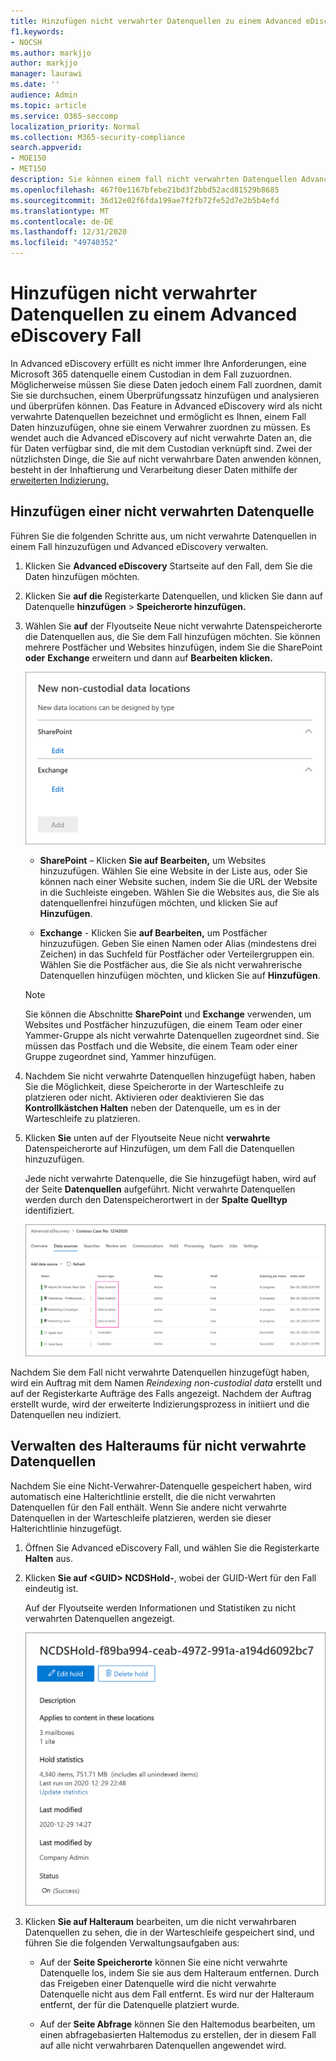 ```yaml
---
title: Hinzufügen nicht verwahrter Datenquellen zu einem Advanced eDiscovery Fall
f1.keywords:
- NOCSH
ms.author: markjjo
author: markjjo
manager: laurawi
ms.date: ''
audience: Admin
ms.topic: article
ms.service: O365-seccomp
localization_priority: Normal
ms.collection: M365-security-compliance
search.appverid:
- MOE150
- MET150
description: Sie können einem fall nicht verwahrten Datenquellen Advanced eDiscovery hinzufügen und die Datenquelle speichern. Nicht verwahrbare Datenquellen werden neu indiziert, sodass alle Inhalte, die als teilweise indiziert markiert wurden, erneut verarbeitet werden, um sie vollständig und schnell durchsuchbar zu machen.
ms.openlocfilehash: 467f0e1167bfebe21bd3f2bbd52acd81529b8685
ms.sourcegitcommit: 36d12e02f6fda199ae7f2fb72fe52d7e2b5b4efd
ms.translationtype: MT
ms.contentlocale: de-DE
ms.lasthandoff: 12/31/2020
ms.locfileid: "49740352"
---
```

# <a name="add-non-custodial-data-sources-to-an-advanced-ediscovery-case"></a>Hinzufügen nicht verwahrter Datenquellen zu einem Advanced eDiscovery Fall

In Advanced eDiscovery erfüllt es nicht immer Ihre Anforderungen, eine Microsoft 365 datenquelle einem Custodian in dem Fall zuzuordnen. Möglicherweise müssen Sie diese Daten jedoch einem Fall zuordnen, damit Sie sie durchsuchen, einem Überprüfungssatz hinzufügen und analysieren und überprüfen können. Das Feature in Advanced eDiscovery wird  als nicht verwahrte Datenquellen bezeichnet und ermöglicht es Ihnen, einem Fall Daten hinzuzufügen, ohne sie einem Verwahrer zuordnen zu müssen. Es wendet auch die Advanced eDiscovery auf nicht verwahrte Daten an, die für Daten verfügbar sind, die mit dem Custodian verknüpft sind. Zwei der nützlichsten Dinge, die Sie auf nicht verwahrbare Daten anwenden können, besteht in der Inhaftierung und Verarbeitung dieser Daten mithilfe der [erweiterten Indizierung.](indexing-custodian-data.md)

## <a name="add-a-non-custodial-data-source"></a>Hinzufügen einer nicht verwahrten Datenquelle

Führen Sie die folgenden Schritte aus, um nicht verwahrte Datenquellen in einem Fall hinzuzufügen und Advanced eDiscovery verwalten.

1. Klicken Sie **Advanced eDiscovery** Startseite auf den Fall, dem Sie die Daten hinzufügen möchten.

2. Klicken Sie **auf die** Registerkarte Datenquellen, und klicken Sie dann auf Datenquelle **hinzufügen**  >  **Speicherorte hinzufügen.**

3. Wählen Sie **auf** der Flyoutseite Neue nicht verwahrte Datenspeicherorte die Datenquellen aus, die Sie dem Fall hinzufügen möchten. Sie können mehrere Postfächer und Websites hinzufügen, indem Sie die SharePoint **oder** **Exchange** erweitern und dann auf **Bearbeiten klicken.**

   ![Hinzufügen SharePoint Websites und Exchange Postfächern als nicht verwahrte Datenquellen](../media/NonCustodialDataSources1.png)

   - **SharePoint** – Klicken **Sie auf Bearbeiten,** um Websites hinzuzufügen. Wählen Sie eine Website in der Liste aus, oder Sie können nach einer Website suchen, indem Sie die URL der Website in die Suchleiste eingeben. Wählen Sie die Websites aus, die Sie als datenquellenfrei hinzufügen möchten, und klicken Sie auf **Hinzufügen**.

   - **Exchange** - Klicken Sie **auf Bearbeiten,** um Postfächer hinzuzufügen. Geben Sie einen Namen oder Alias (mindestens drei Zeichen) in das Suchfeld für Postfächer oder Verteilergruppen ein. Wählen Sie die Postfächer aus, die Sie als nicht verwahrerische Datenquellen hinzufügen möchten, und klicken Sie auf **Hinzufügen**.

   > [!NOTE]
   > Sie können die Abschnitte **SharePoint** und **Exchange** verwenden, um Websites und Postfächer hinzuzufügen, die einem Team oder einer Yammer-Gruppe als nicht verwahrte Datenquellen zugeordnet sind. Sie müssen das Postfach und die Website, die einem Team oder einer Gruppe zugeordnet sind, Yammer hinzufügen.

4. Nachdem Sie nicht verwahrte Datenquellen hinzugefügt haben, haben Sie die Möglichkeit, diese Speicherorte in der Warteschleife zu platzieren oder nicht. Aktivieren oder deaktivieren Sie das **Kontrollkästchen Halten** neben der Datenquelle, um es in der Warteschleife zu platzieren.

5. Klicken **Sie** unten auf der Flyoutseite Neue nicht **verwahrte** Datenspeicherorte auf Hinzufügen, um dem Fall die Datenquellen hinzuzufügen.

   Jede nicht verwahrte Datenquelle, die Sie hinzugefügt haben, wird auf der Seite **Datenquellen** aufgeführt. Nicht verwahrte Datenquellen  werden durch den Datenspeicherortwert in der **Spalte Quelltyp** identifiziert.

   ![Nicht verwahrte Datenquellen auf der Registerkarte Datenquellen](../media/NonCustodialDataSources2.png)

Nachdem Sie dem Fall nicht verwahrte Datenquellen hinzugefügt haben, wird ein Auftrag mit  dem Namen *Reindexing non-custodial data* erstellt und auf der Registerkarte Aufträge des Falls angezeigt. Nachdem der Auftrag erstellt wurde, wird der erweiterte Indizierungsprozess in initiiert und die Datenquellen neu indiziert.

## <a name="manage-the-hold-for-non-custodial-data-sources"></a>Verwalten des Halteraums für nicht verwahrte Datenquellen

Nachdem Sie eine Nicht-Verwahrer-Datenquelle gespeichert haben, wird automatisch eine Halterichtlinie erstellt, die die nicht verwahrten Datenquellen für den Fall enthält. Wenn Sie andere nicht verwahrte Datenquellen in der Warteschleife platzieren, werden sie dieser Halterichtlinie hinzugefügt.

1. Öffnen Sie Advanced eDiscovery Fall, und wählen Sie die Registerkarte **Halten** aus.

2. Klicken **Sie auf \<GUID\> NCDSHold-**, wobei der GUID-Wert für den Fall eindeutig ist.

   Auf der Flyoutseite werden Informationen und Statistiken zu nicht verwahrten Datenquellen angezeigt.

   ![Die Flyoutseite für nicht verwahrte Datenquellen zeigt Statistiken an.](../media/NonCustodialDataSourcesHoldFlyout.png)

3. Klicken **Sie auf Halteraum** bearbeiten, um die nicht verwahrbaren Datenquellen zu sehen, die in der Warteschleife gespeichert sind, und führen Sie die folgenden Verwaltungsaufgaben aus:

   - Auf der **Seite Speicherorte** können Sie eine nicht verwahrte Datenquelle los, indem Sie sie aus dem Halteraum entfernen. Durch das Freigeben einer Datenquelle wird die nicht verwahrte Datenquelle nicht aus dem Fall entfernt. Es wird nur der Halteraum entfernt, der für die Datenquelle platziert wurde.

   - Auf der **Seite Abfrage** können Sie den Haltemodus bearbeiten, um einen abfragebasierten Haltemodus zu erstellen, der in diesem Fall auf alle nicht verwahrbaren Datenquellen angewendet wird.
